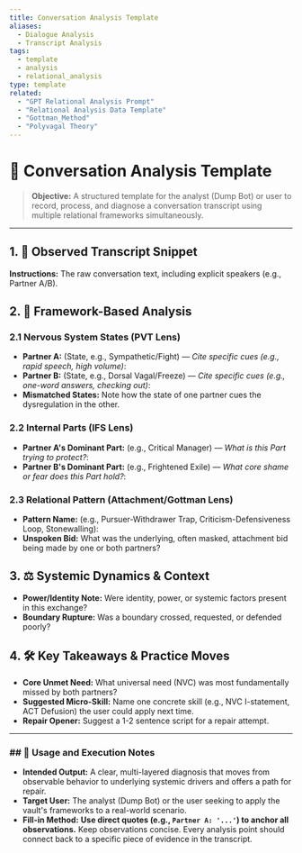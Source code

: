 ```yaml
---
title: Conversation Analysis Template
aliases:
  - Dialogue Analysis
  - Transcript Analysis
tags:
  - template
  - analysis
  - relational_analysis
type: template
related:
  - "GPT Relational Analysis Prompt"
  - "Relational Analysis Data Template"
  - "Gottman_Method"
  - "Polyvagal Theory"
---
```


<!-- @format -->

# 💬 Conversation Analysis Template

> **Objective:** A structured template for the analyst (Dump Bot) or user to record,
> process, and diagnose a conversation transcript using multiple relational frameworks
> simultaneously.

---

## 1. 📝 Observed Transcript Snippet

**Instructions:** The raw conversation text, including explicit speakers (e.g., Partner
A/B).

## 2. 🧠 Framework-Based Analysis

### 2.1 Nervous System States (PVT Lens)

- **Partner A:** (State, e.g., Sympathetic/Fight) — _Cite specific cues (e.g., rapid
  speech, high volume)_:
- **Partner B:** (State, e.g., Dorsal Vagal/Freeze) — _Cite specific cues (e.g.,
  one-word answers, checking out)_:
- **Mismatched States:** Note how the state of one partner cues the dysregulation in the
  other.

### 2.2 Internal Parts (IFS Lens)

- **Partner A's Dominant Part:** (e.g., Critical Manager) — _What is this Part trying to
  protect?_:
- **Partner B's Dominant Part:** (e.g., Frightened Exile) — _What core shame or fear
  does this Part hold?_:

### 2.3 Relational Pattern (Attachment/Gottman Lens)

- **Pattern Name:** (e.g., Pursuer-Withdrawer Trap, Criticism-Defensiveness Loop,
  Stonewalling):
- **Unspoken Bid:** What was the underlying, often masked, attachment bid being made by
  one or both partners?

## 3. ⚖️ Systemic Dynamics & Context

- **Power/Identity Note:** Were identity, power, or systemic factors present in this
  exchange?
- **Boundary Rupture:** Was a boundary crossed, requested, or defended poorly?

## 4. 🛠️ Key Takeaways & Practice Moves

- **Core Unmet Need:** What universal need (NVC) was most fundamentally missed by both
  partners?
- **Suggested Micro-Skill:** Name one concrete skill (e.g., NVC I-statement, ACT
  Defusion) the user could apply next time.
- **Repair Opener:** Suggest a 1-2 sentence script for a repair attempt.

---

### ## 📌 Usage and Execution Notes

- **Intended Output:** A clear, multi-layered diagnosis that moves from observable
  behavior to underlying systemic drivers and offers a path for repair.
- **Target User:** The analyst (Dump Bot) or the user seeking to apply the vault's
  frameworks to a real-world scenario.
- **Fill-in Method:** **Use direct quotes (e.g., `Partner A: '...'`) to anchor all
  observations.** Keep observations concise. Every analysis point should connect back to
  a specific piece of evidence in the transcript.

